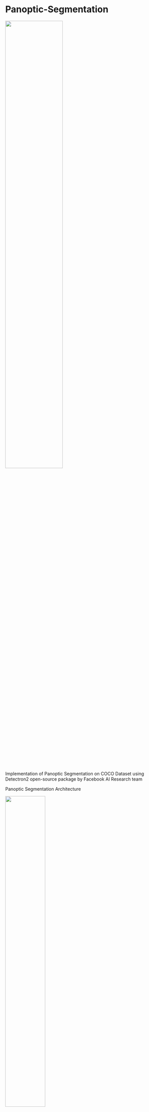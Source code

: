 # Panoptic-Segmentation

<img src="https://user-images.githubusercontent.com/25415975/145647209-ceccec02-91e0-4efb-8389-e33d2fd90901.png" width=60% height=60%>

Implementation of Panoptic Segmentation on COCO Dataset using Detectron2 open-source package by Facebook AI Research team

Panoptic Segmentation Architecture

<img src="https://user-images.githubusercontent.com/25415975/145644850-633ea483-f0df-4c90-83e1-be177baedcc4.png" width=50% height=50%>


Final Results!

Below image shows how panoptic segmentation identifies both instances and semantics using a single unified network

<img src="https://user-images.githubusercontent.com/25415975/145644917-ebea0092-0e3c-4c00-b54e-b8c65ccd601a.png" width=50% height=50%>

Link: https://github.com/facebookresearch/detectron2
